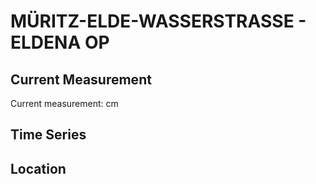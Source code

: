 # MÜRITZ-ELDE-WASSERSTRASSE - ELDENA OP

## Current Measurement

Current measurement: <Value topic="rivers/pegel-online/MEW/ELDENA OP/measurementValue"/> cm

## Time Series

<TimeSeries topic="rivers/pegel-online/MEW/ELDENA OP/measurementValue" period="week" />

## Location

<WorldMap>
  <Marker lat="53.232036662541006" lon="11.428276884553178" labelTopic="rivers/pegel-online/MEW/ELDENA OP" />
</WorldMap>
